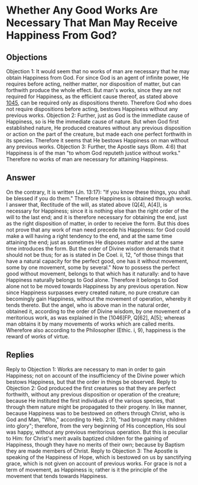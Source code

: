 # Whether Any Good Works Are Necessary That Man May Receive Happiness From God?
## Objections
Objection 1: It would seem that no works of man are necessary that he may obtain Happiness from God. For since God is an agent of infinite power, He requires before acting, neither matter, nor disposition of matter, but can forthwith produce the whole effect. But man's works, since they are not required for Happiness, as the efficient cause thereof, as stated above [1045](A[6]), can be required only as dispositions thereto. Therefore God who does not require dispositions before acting, bestows Happiness without any previous works.
Objection 2: Further, just as God is the immediate cause of Happiness, so is He the immediate cause of nature. But when God first established nature, He produced creatures without any previous disposition or action on the part of the creature, but made each one perfect forthwith in its species. Therefore it seems that He bestows Happiness on man without any previous works.
Objection 3: Further, the Apostle says (Rom. 4:6) that Happiness is of the man "to whom God reputeth justice without works." Therefore no works of man are necessary for attaining Happiness.
## Answer
On the contrary, It is written (Jn. 13:17): "If you know these things, you shall be blessed if you do them." Therefore Happiness is obtained through works.
I answer that, Rectitude of the will, as stated above (Q[4], A[4]), is necessary for Happiness; since it is nothing else than the right order of the will to the last end; and it is therefore necessary for obtaining the end, just as the right disposition of matter, in order to receive the form. But this does not prove that any work of man need precede his Happiness: for God could make a will having a right tendency to the end, and at the same time attaining the end; just as sometimes He disposes matter and at the same time introduces the form. But the order of Divine wisdom demands that it should not be thus; for as is stated in De Coel. ii, 12, "of those things that have a natural capacity for the perfect good, one has it without movement, some by one movement, some by several." Now to possess the perfect good without movement, belongs to that which has it naturally: and to have Happiness naturally belongs to God alone. Therefore it belongs to God alone not to be moved towards Happiness by any previous operation. Now since Happiness surpasses every created nature, no pure creature can becomingly gain Happiness, without the movement of operation, whereby it tends thereto. But the angel, who is above man in the natural order, obtained it, according to the order of Divine wisdom, by one movement of a meritorious work, as was explained in the [1046]FP, Q[62], A[5]; whereas man obtains it by many movements of works which are called merits. Wherefore also according to the Philosopher (Ethic. i, 9), happiness is the reward of works of virtue.
## Replies
Reply to Objection 1: Works are necessary to man in order to gain Happiness; not on account of the insufficiency of the Divine power which bestows Happiness, but that the order in things be observed.
Reply to Objection 2: God produced the first creatures so that they are perfect forthwith, without any previous disposition or operation of the creature; because He instituted the first individuals of the various species, that through them nature might be propagated to their progeny. In like manner, because Happiness was to be bestowed on others through Christ, who is God and Man, "Who," according to Heb. 2:10, "had brought many children into glory"; therefore, from the very beginning of His conception, His soul was happy, without any previous meritorious operation. But this is peculiar to Him: for Christ's merit avails baptized children for the gaining of Happiness, though they have no merits of their own; because by Baptism they are made members of Christ.
Reply to Objection 3: The Apostle is speaking of the Happiness of Hope, which is bestowed on us by sanctifying grace, which is not given on account of previous works. For grace is not a term of movement, as Happiness is; rather is it the principle of the movement that tends towards Happiness.